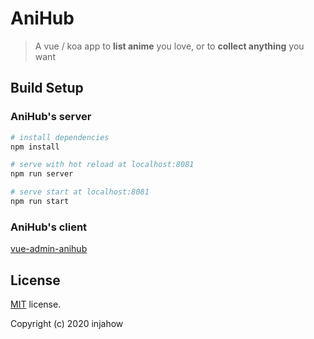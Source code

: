 # AniHub

> A vue / koa app to **list anime** you love, or to **collect anything** you want

## Build Setup

### AniHub's server

```bash
# install dependencies
npm install

# serve with hot reload at localhost:8081
npm run server

# serve start at localhost:8081
npm run start

```

### AniHub's client

[vue-admin-anihub](https://github.com/injahow/vue-admin-anihub)

## License

[MIT](https://github.com/injahow/AnimeHub/blob/master/LICENSE) license.

Copyright (c) 2020 injahow
